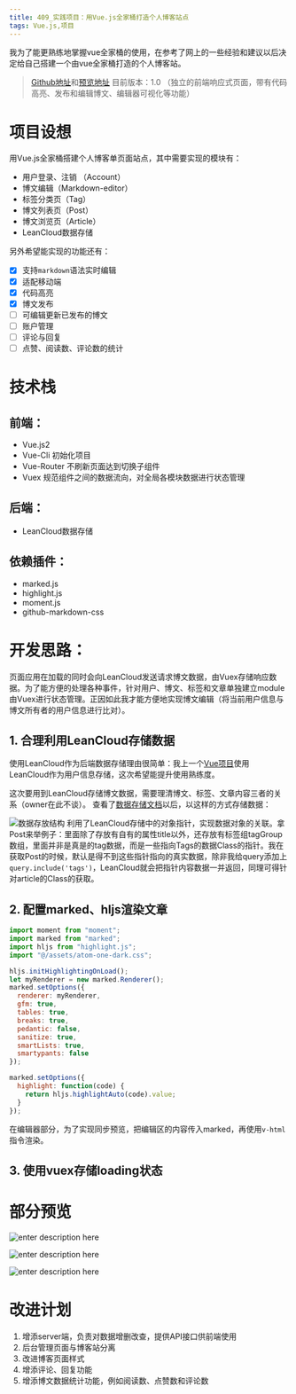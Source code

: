 ```yaml
---
title: 409_实践项目：用Vue.js全家桶打造个人博客站点
tags: Vue.js,项目
---
```

我为了能更熟练地掌握vue全家桶的使用，在参考了网上的一些经验和建议以后决定给自己搭建一个由vue全家桶打造的个人博客站。

> [Github地址]()和[预览地址]()
> 目前版本：1.0 （独立的前端响应式页面，带有代码高亮、发布和编辑博文、编辑器可视化等功能）

# 项目设想
用Vue.js全家桶搭建个人博客单页面站点，其中需要实现的模块有：
- 用户登录、注销 （Account）
- 博文编辑（Markdown-editor）
- 标签分类页（Tag）
- 博文列表页（Post）
- 博文浏览页（Article）
- LeanCloud数据存储

另外希望能实现的功能还有：
- [x] 支持`markdown`语法实时编辑
- [x] 适配移动端
- [x] 代码高亮
- [x] 博文发布
- [ ] 可编辑更新已发布的博文
- [ ] 账户管理
- [ ] 评论与回复
- [ ] 点赞、阅读数、评论数的统计

# 技术栈
## 前端：
- Vue.js2
- Vue-Cli 初始化项目
- Vue-Router 不刷新页面达到切换子组件
- Vuex 规范组件之间的数据流向，对全局各模块数据进行状态管理
## 后端：
- LeanCloud数据存储

##  依赖插件：
- marked.js
- highlight.js
- moment.js
- github-markdown-css

# 开发思路：

页面应用在加载的同时会向LeanCloud发送请求博文数据，由Vuex存储响应数据。为了能方便的处理各种事件，针对用户、博文、标签和文章单独建立module由Vuex进行状态管理。正因如此我才能方便地实现博文编辑（将当前用户信息与博文所有者的用户信息进行比对）。


## 1. 合理利用LeanCloud存储数据
使用LeanCloud作为后端数据存储理由很简单：我上一个[Vue项目](https://lin-ya.github.io/Vue-Resumer2/dist/)使用LeanCloud作为用户信息存储，这次希望能提升使用熟练度。

这次要用到LeanCloud存储博文数据，需要理清博文、标签、文章内容三者的关系（owner在此不谈）。
查看了[数据存储文档](https://leancloud.cn/docs/leanstorage_guide-js.html#hash-400605635)以后，以这样的方式存储数据：

![数据存放结构](http://p8qvw09e6.bkt.clouddn.com/storyWriter/1533803488031.jpg)
利用了LeanCloud存储中的对象指针，实现数据对象的关联。拿Post来举例子：里面除了存放有自有的属性title以外，还存放有标签组tagGroup数组，里面并非是真是的tag数据，而是一些指向Tags的数据Class的指针。我在获取Post的时候，默认是得不到这些指针指向的真实数据，除非我给query添加上`query.include('tags')`，LeanCloud就会把指针内容数据一并返回，同理可得针对article的Class的获取。

## 2. 配置marked、hljs渲染文章
```javascript
import moment from "moment";
import marked from "marked";
import hljs from "highlight.js";
import "@/assets/atom-one-dark.css";

hljs.initHighlightingOnLoad();
let myRenderer = new marked.Renderer();
marked.setOptions({
  renderer: myRenderer,
  gfm: true,
  tables: true,
  breaks: true,
  pedantic: false,
  sanitize: true,
  smartLists: true,
  smartypants: false
});

marked.setOptions({
  highlight: function(code) {
    return hljs.highlightAuto(code).value;
  }
});
```
在编辑器部分，为了实现同步预览，把编辑区的内容传入marked，再使用`v-html`指令渲染。

## 3. 使用vuex存储loading状态

# 部分预览
![enter description here](http://p8qvw09e6.bkt.clouddn.com/storyWriter/chrome_2018-08-09_17-05-25.png "chrome_2018-08-09_17-05-25")

![enter description here](http://p8qvw09e6.bkt.clouddn.com/storyWriter/chrome_2018-08-09_17-06-10.png "chrome_2018-08-09_17-06-10")

![enter description here](http://p8qvw09e6.bkt.clouddn.com/storyWriter/chrome_2018-08-09_17-13-23.png "chrome_2018-08-09_17-13-23")

# 改进计划

1. 增添server端，负责对数据增删改查，提供API接口供前端使用
2. 后台管理页面与博客站分离
3. 改进博客页面样式
4. 增添评论、回复功能
5. 增添博文数据统计功能，例如阅读数、点赞数和评论数